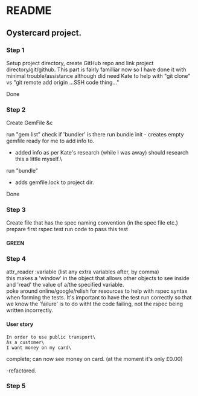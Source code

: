 # README
## Oystercard project. 

### Step 1
Setup project directory, create GitHub repo and link project directory/git/github.
This part is fairly familliar now so I have done it with minimal trouble/assistance although did need Kate to help with "git clone" vs "git remote add origin ...SSH code thing..."

Done

### Step 2
Create GemFile &c

run "gem list"
check if 'bundler' is there
run bundle init - creates empty gemfile ready for me to add info to.
 - added info as per Kate's research (while I was away) should research this a little myself.\

 run "bundle"
 
 - adds gemfile.lock to project dir.

Done

### Step 3
Create file that has the spec naming convention (in the spec file etc.)
prepare first rspec test
run code to pass this test
#### GREEN

### Step 4
attr_reader :variable (list any extra variables after, by comma)\
this makes a 'window' in the object that allows other objects to see inside and 'read' the value of a/the specified variable. \
poke around online/google/relish for resources to help with rspec syntax when forming the tests. It's important to have the test run correctly so that we know the 'failure' is to do witht the code failing, not the rspec being written incorrectly. 

#### User story
```
In order to use public transport\
As a customer\
I want money on my card\
```

complete; can now see money on card. (at the moment it's only £0.00)

-refactored.

### Step 5